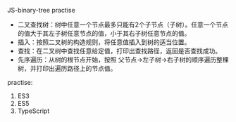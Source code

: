 JS-binary-tree practise


- 二叉查找树：树中任意一个节点最多只能有2个子节点（子树）。任意一个节点的值大于其左子树任意节点的值，小于其右子树任意节点的值。
- 插入：按照二叉树的构造规则，将任意值插入到树的适当位置。
- 查找：在二叉树中查找任意给定值，打印出查找路径，返回是否查找成功。
- 先序遍历：从树的根节点开始，按照 父节点->左子树->右子树的顺序遍历整棵树，并打印出遍历路径上的节点值。


practise:
1. ES3
2. ES5
3. TypeScript
